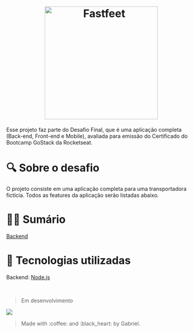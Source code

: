 <h1 align="center">
  <img alt="Fastfeet" title="Fastfeet" src="https://user-images.githubusercontent.com/53301430/73714014-4579ea80-46ee-11ea-9c34-da7069b1265c.png" width="300px" />
</h1>

<p>Esse projeto faz parte do Desafio Final, que é uma aplicação completa (Back-end, Front-end e Mobile), avaliada para emissão do Certificado do Bootcamp GoStack da Rocketseat.</p>

# :mag: Sobre o desafio

O projeto consiste em uma aplicação completa para uma transportadora fictícia. Todos as features da aplicação serão listadas abaixo.


# :man_mechanic: Sumário

<a href="./backend">Backend</a>

# :satellite: Tecnologias utilizadas

Backend: <a href="https://nodejs.org/en/docs/">Node.js</a>

<br/>
<blockquote>Em desenvolvimento</blockquote>

<img src="https://user-images.githubusercontent.com/53301430/73715027-6e4faf00-46f1-11ea-96e3-a59bafa94283.gif" />

<br>
<blockquote>Made with :coffee: and :black_heart: by Gabriel.</blockquote>
